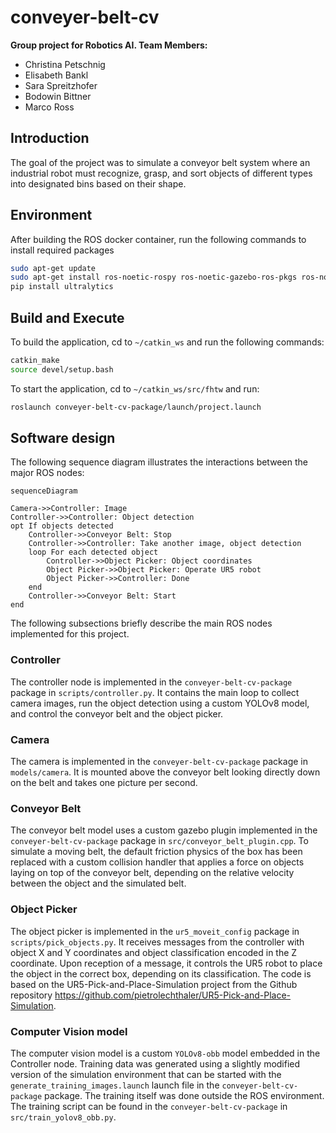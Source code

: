 # conveyer-belt-cv

**Group project for Robotics AI. Team Members:**
- Christina Petschnig
- Elisabeth Bankl
- Sara Spreitzhofer
- Bodowin Bittner
- Marco Ross

## Introduction
The goal of the project was to simulate a conveyor belt system where an industrial robot must recognize, grasp, and sort objects of different types into designated bins based on their shape.

## Environment

After building the ROS docker container, run the following commands to install required packages
```bash
sudo apt-get update
sudo apt-get install ros-noetic-rospy ros-noetic-gazebo-ros-pkgs ros-noetic-gazebo-ros-control ros-noetic-rosgraph-msgs ros-noetic-moveit ros-noetic-tf-conversions
pip install ultralytics
```


## Build and Execute

To build the application, cd to `~/catkin_ws` and run the following commands:
```bash
catkin_make
source devel/setup.bash
```
To start the application, cd to `~/catkin_ws/src/fhtw` and run:
```bash
roslaunch conveyer-belt-cv-package/launch/project.launch 
```

## Software design

The following sequence diagram illustrates the interactions between the major ROS nodes:

```mermaid
sequenceDiagram

Camera->>Controller: Image
Controller->>Controller: Object detection
opt If objects detected
    Controller->>Conveyor Belt: Stop
    Controller->>Controller: Take another image, object detection
    loop For each detected object
        Controller->>Object Picker: Object coordinates
        Object Picker->>Object Picker: Operate UR5 robot
        Object Picker->>Controller: Done
    end
    Controller->>Conveyor Belt: Start
end
```
The following subsections briefly describe the main ROS nodes implemented for this project.

### Controller
The controller node is implemented in the `conveyer-belt-cv-package` package in `scripts/controller.py`. It contains the main loop to collect camera images, run the object detection using a custom YOLOv8 model, and control the conveyor belt and the object picker.

### Camera
The camera is implemented in the `conveyer-belt-cv-package` package in `models/camera`. It is mounted above the conveyor belt looking directly down on the belt and takes one picture per second.

### Conveyor Belt
The conveyor belt model uses a custom gazebo plugin implemented in the `conveyer-belt-cv-package` package in `src/conveyor_belt_plugin.cpp`. To simulate a moving belt, the default friction physics of the box has been replaced with a custom collision handler that applies a force on objects laying on top of the conveyor belt, depending on the relative velocity between the object and the simulated belt.

### Object Picker
The object picker is implemented in the `ur5_moveit_config` package in `scripts/pick_objects.py`. It receives messages from the controller with object X and Y coordinates and object classification encoded in the Z coordinate. Upon reception of a message, it controls the UR5 robot to place the object in the correct box, depending on its classification. The code is based on the UR5-Pick-and-Place-Simulation project from the Github repository https://github.com/pietrolechthaler/UR5-Pick-and-Place-Simulation.

### Computer Vision model
The computer vision model is a custom `YOLOv8-obb` model embedded in the Controller node. Training data was generated using a slightly modified version of the simulation environment that can be started with the `generate_training_images.launch` launch file in the `conveyer-belt-cv-package` package. The training itself was done outside the ROS environment. The training script can be found in the `conveyer-belt-cv-package` in `src/train_yolov8_obb.py`.

